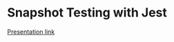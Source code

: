 Snapshot Testing with Jest
==========================

[Presentation link](https://jhwohlgemuth.github.io/slides-snapshot-testing-with-jest)
